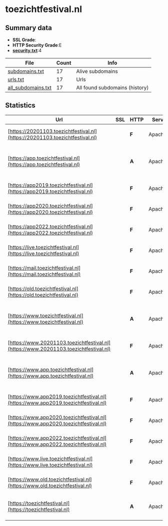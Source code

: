 

# toezichtfestival.nl
## Summary data


 - **SSL Grade**:
 - **HTTP Security Grade**:E
 - **[security.txt](https://www.digitaleoverheid.nl/nieuws/standaard-security-txt-nu-verplicht-voor-overheid/)**:4


| File       | Count | Info |
|------------|-------|------|
|[subdomains.txt](/data/toezichtfestival.nl/subdomains.txt)|17|Alive subdomains|
|[urls.txt](/data/toezichtfestival.nl/urls.txt)|17|Urls|
|[all_subdomains.txt](/data/toezichtfestival.nl/all_subdomains.txt)|17|All found subdomains (history)|


## Statistics


| Url | SSL | HTTP | Server | Cookie | HSTS | CORS | CTO | CSP | XFO | XXP | RP |FP| Tech |Title |
|--------|-------|-------|------|------|------|------|------|------|------|------|------|------|------|------|
|[https://20201103.toezichtfestival.nl](https://20201103.toezichtfestival.nl)| | **F**|Apache/2| | | | | | | | :white_check_mark: | |Apache HTTP Server:2|403 Forbidden|
|[https://app.toezichtfestival.nl](https://app.toezichtfestival.nl)| | **A**|Apache/2|:white_check_mark: |:white_check_mark: | | |:warning: | :white_check_mark: | :white_check_mark: | :white_check_mark: | |Apache HTTP Server:2 Bootstrap HSTS|Home - Toezicht...|
|[https://app2019.toezichtfestival.nl](https://app2019.toezichtfestival.nl)| | **F**|Apache/2| | | | | | | | :white_check_mark: | |Apache HTTP Server:2|403 Forbidden|
|[https://app2020.toezichtfestival.nl](https://app2020.toezichtfestival.nl)| | **F**|Apache/2| | | | | | | | :white_check_mark: | |Apache HTTP Server:2|403 Forbidden|
|[https://app2022.toezichtfestival.nl](https://app2022.toezichtfestival.nl)| | **F**|Apache/2| | | | | | | | :white_check_mark: | |Apache HTTP Server:2|403 Forbidden|
|[https://live.toezichtfestival.nl](https://live.toezichtfestival.nl)| | **F**|Apache/2| | | | | | | | :white_check_mark: | |Apache HTTP Server:2|403 Forbidden|
|[https://mail.toezichtfestival.nl](https://mail.toezichtfestival.nl)| | **F**|Apache/2| | | | | | | | :white_check_mark: | |Apache HTTP Server:2|403 Forbidden|
|[https://old.toezichtfestival.nl](https://old.toezichtfestival.nl)| | **F**|Apache/2| | | | | | | | :white_check_mark: | |Apache HTTP Server:2|403 Forbidden|
|[https://www.toezichtfestival.nl](https://www.toezichtfestival.nl)| | **A**|Apache/2|:white_check_mark: |:white_check_mark: | | |:warning: | :white_check_mark: | :white_check_mark: | :white_check_mark: | |Apache HTTP Server:2 Bootstrap HSTS|Home - Toezicht...|
|[https://www.20201103.toezichtfestival.nl](https://www.20201103.toezichtfestival.nl)| | **F**|Apache/2| | | | | | | | :white_check_mark: | |Apache HTTP Server:2|403 Forbidden|
|[https://www.app.toezichtfestival.nl](https://www.app.toezichtfestival.nl)| | **A**|Apache/2|:white_check_mark: |:white_check_mark: | | |:warning: | :white_check_mark: | :white_check_mark: | :white_check_mark: | |Apache HTTP Server:2 Bootstrap HSTS|Home - Toezicht...|
|[https://www.app2019.toezichtfestival.nl](https://www.app2019.toezichtfestival.nl)| | **F**|Apache/2| | | | | | | | :white_check_mark: | |Apache HTTP Server:2|403 Forbidden|
|[https://www.app2020.toezichtfestival.nl](https://www.app2020.toezichtfestival.nl)| | **F**|Apache/2| | | | | | | | :white_check_mark: | |Apache HTTP Server:2|403 Forbidden|
|[https://www.app2022.toezichtfestival.nl](https://www.app2022.toezichtfestival.nl)| | **F**|Apache/2| | | | | | | | :white_check_mark: | |Apache HTTP Server:2|403 Forbidden|
|[https://www.live.toezichtfestival.nl](https://www.live.toezichtfestival.nl)| | **F**|Apache/2| | | | | | | | :white_check_mark: | |Apache HTTP Server:2|403 Forbidden|
|[https://www.old.toezichtfestival.nl](https://www.old.toezichtfestival.nl)| | **F**|Apache/2| | | | | | | | :white_check_mark: | |Apache HTTP Server:2|403 Forbidden|
|[https://toezichtfestival.nl](https://toezichtfestival.nl)| | **A**|Apache/2|:white_check_mark: |:white_check_mark: | | |:warning: | :white_check_mark: | :white_check_mark: | :white_check_mark: | |Apache HTTP Server:2 HSTS|301 Moved Perman...|

